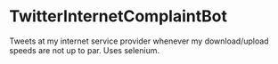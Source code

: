 # TwitterInternetComplaintBot

Tweets at my internet service provider whenever my download/upload speeds are not up to par. Uses selenium.
